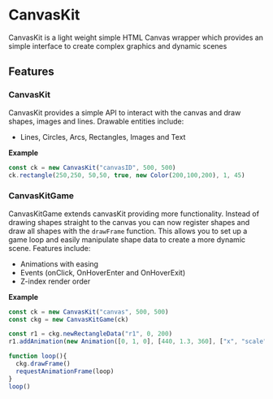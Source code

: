 # **CanvasKit**
CanvasKit is a light weight simple HTML Canvas wrapper which provides an simple interface to create complex graphics and dynamic scenes

## **Features** 
### CanvasKit
CanvasKit provides a simple API to interact with the canvas and draw shapes, images and lines. Drawable entities include:
- Lines, Circles, Arcs, Rectangles, Images and Text

**Example**
```typescript
const ck = new CanvasKit("canvasID", 500, 500)
ck.rectangle(250,250, 50,50, true, new Color(200,100,200), 1, 45)
```
### CanvasKitGame
CanvasKitGame extends canvasKit providing more functionality. Instead of drawing shapes straight to the canvas you can now register shapes and draw all shapes with the `drawFrame` function. This allows you to set up a game loop and easily manipulate shape data to create a more dynamic scene. Features include:
- Animations with easing
- Events (onClick, OnHoverEnter and OnHoverExit)
- Z-index render order

**Example**
```typescript
const ck = new CanvasKit("canvas", 500, 500)
const ckg = new CanvasKitGame(ck)

const r1 = ckg.newRectangleData("r1", 0, 200)
r1.addAnimation(new Animation([0, 1, 0], [440, 1.3, 360], ["x", "scale", "rotation"], "easeOut", 1, true))

function loop(){
  ckg.drawFrame()
  requestAnimationFrame(loop)
}
loop() 
```
